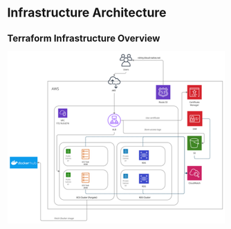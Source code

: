 Infrastructure Architecture
===========================

Terraform Infrastructure Overview
---------------------------------

![diagram](assets/diagrams/arch.png)

